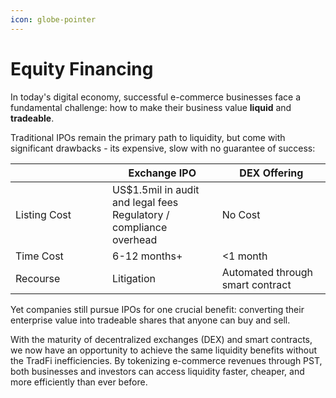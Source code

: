 ```yaml
---
icon: globe-pointer
---
```


# Equity Financing

In today's digital economy, successful e-commerce businesses face a fundamental challenge: how to make their business value **liquid** and **tradeable**.

Traditional IPOs remain the primary path to liquidity, but come with significant drawbacks - its expensive, slow with no guarantee of success:

<table><thead><tr><th width="139"></th><th>Exchange IPO</th><th>DEX Offering</th></tr></thead><tbody><tr><td>Listing Cost</td><td>US$1.5mil in audit and legal fees<br>Regulatory / compliance overhead</td><td>No Cost</td></tr><tr><td>Time Cost</td><td>6-12 months+</td><td>&#x3C;1 month</td></tr><tr><td>Recourse</td><td>Litigation</td><td>Automated through smart contract</td></tr></tbody></table>

Yet companies still pursue IPOs for one crucial benefit: converting their enterprise value into tradeable shares that anyone can buy and sell.

With the maturity of decentralized exchanges (DEX) and smart contracts, we now have an opportunity to achieve the same liquidity benefits without the TradFi inefficiencies. By tokenizing e-commerce revenues through PST, both businesses and investors can access liquidity faster, cheaper, and more efficiently than ever before.






